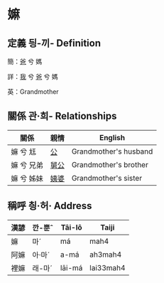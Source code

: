 # 嫲
## 定義 딍-끼- Definition
簡：[爸](member2.md) 兮 媽

詳：[我](member1.md) 兮 [爸](member2.md) 兮 媽

英：Grandmother

## 關係 관·희- Relationships

關係 | 親情 | English
--- | --- | --- 
嫲 兮 尪 | [公](member8.md) | Grandmother's husband
嫲 兮 兄弟 | [舅公](member31.md) | Grandmother's brother
嫲 兮 姊妹 | [姨婆](member32.md) | Grandmother's sister


## 稱呼 칑·허· Address

漢諺 | 깐-뿐ˆ | Tâi-lô | Taiji
--- | --- | --- | --- 
嫲 | 마ˊ | má | mah4 
阿嫲 | 아·마ˊ | a-má | ah3mah4 
裡嫲 | 래-마ˊ | lāi-má | lai33mah4 
